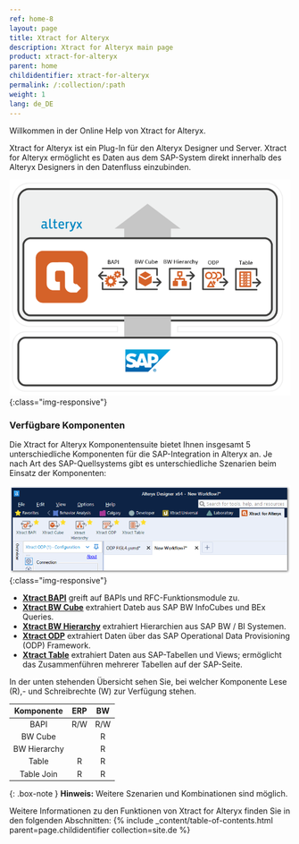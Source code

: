 ```yaml
---
ref: home-8
layout: page
title: Xtract for Alteryx
description: Xtract for Alteryx main page
product: xtract-for-alteryx
parent: home
childidentifier: xtract-for-alteryx
permalink: /:collection/:path
weight: 1
lang: de_DE
---
```

Willkommen in der Online Help von Xtract for Alteryx.


Xtract for Alteryx ist ein Plug-In für den Alteryx Designer und Server.
Xtract for Alteryx ermöglicht es Daten aus dem SAP-System direkt innerhalb des Alteryx Designers in den Datenfluss einzubinden.

![XFA-Architecture](/img/content/xfa/Xtract_for_Alteryx.png){:class="img-responsive"}

### Verfügbare Komponenten
Die Xtract for Alteryx Komponentensuite bietet Ihnen insgesamt 5 unterschiedliche Komponenten für die SAP-Integration in Alteryx an.
Je nach Art des SAP-Quellsystems gibt es unterschiedliche Szenarien beim Einsatz der Komponenten:

![Xfa_components](/img/content/xfa/xfa_components_overview.png){:class="img-responsive"}

- [**Xtract BAPI**](./bapis-und-funktionsbausteine) greift auf BAPIs und RFC-Funktionsmodule zu.
- [**Xtract BW Cube**](./bw-cube) extrahiert Dateb aus SAP BW InfoCubes und BEx Queries.
- [**Xtract BW Hierarchy**](./bw-hierarchien) extrahiert Hierarchien aus SAP BW / BI Systemen.
- [**Xtract ODP**](./odp) extrahiert Daten über das SAP Operational Data Provisioning (ODP) Framework.
- [**Xtract Table**](./table)  extrahiert Daten aus SAP-Tabellen und Views; ermöglicht das Zusammenführen mehrerer Tabellen auf der SAP-Seite.

In der unten stehenden Übersicht sehen Sie, bei welcher Komponente Lese (R),- und Schreibrechte (W) zur Verfügung stehen. 

| Komponente | ERP | BW | 
|:------------:|:-----:|:----:|
| BAPI        | R/W  | R/W |
| BW Cube  |     | R  |
| BW Hierarchy   |     | R  | 
| Table       | R   | R  | 
| Table Join  | R   | R  | 


{: .box-note }
**Hinweis:** Weitere Szenarien und Kombinationen sind möglich.


Weitere Informationen zu den Funktionen von Xtract for Alteryx finden Sie in den folgenden Abschnitten:
{% include _content/table-of-contents.html parent=page.childidentifier collection=site.de %}